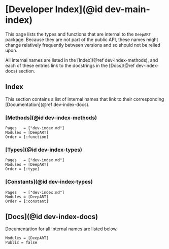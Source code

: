 # [Developer Index](@id dev-main-index)

This page lists the types and functions that are internal to the `DeepART` package.
Because they are not part of the public API, these names might change relatively frequently between versions and so should not be relied upon.

All internal names are listed in the [Index](@ref dev-index-methods), and each of these entries link to the docstrings in the [Docs](@ref dev-index-docs) section.

## Index

This section contains a list of internal names that link to their corresponding [Documentation](@ref dev-index-docs).

### [Methods](@id dev-index-methods)

```@index
Pages   = ["dev-index.md"]
Modules = [DeepART]
Order = [:function]
```

### [Types](@id dev-index-types)

```@index
Pages   = ["dev-index.md"]
Modules = [DeepART]
Order = [:type]
```

### [Constants](@id dev-index-types)

```@index
Pages   = ["dev-index.md"]
Modules = [DeepART]
Order = [:constant]
```

## [Docs](@id dev-index-docs)

Documentation for all internal names are listed below.

```@autodocs
Modules = [DeepART]
Public = false
```
